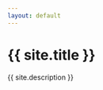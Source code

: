 ```yaml
---
layout: default
---
```


<div class="jumbotron">
  <h1>{{ site.title }}</h1>
  <p class="lead">{{ site.description }}</p>
</div>